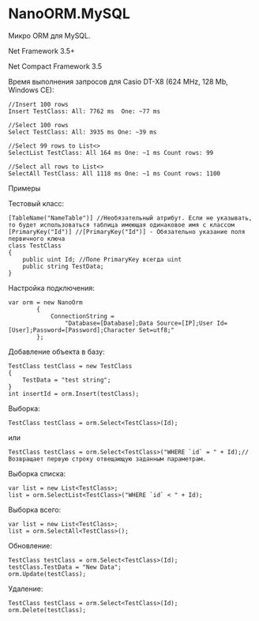 # NanoORM.MySQL

Микро ORM для MySQL.

Net Framework 3.5+

Net Compact Framework 3.5

Время выполнения запросов для Casio DT-X8 (624 MHz, 128 Mb, Windows CE):

    //Insert 100 rows
    Insert TestClass: All: 7762 ms  One: ~77 ms

    //Select 100 rows
    Select TestClass: All: 3935 ms One: ~39 ms
	
	//Select 99 rows to List<>
    SelectList TestClass: All 164 ms One: ~1 ms Count rows: 99
	
	//Select all rows to List<>
    SelectAll TestClass: All 1118 ms One: ~1 ms Count rows: 1100

Примеры

Тестовый класс:

    [TableName("NameTable")] //Необязательный атрибут. Если не указывать, то будет использоваться таблица имеющая одинаковое имя с классом
    [PrimaryKey("Id")] //[PrimaryKey("Id")] - Обязательно указание поля первичного ключа
    class TestClass
    {
        public uint Id; //Поле PrimaryKey всегда uint
        public string TestData;
    }

Настройка подключения:

    var orm = new NanoOrm
            {
                ConnectionString =
                    "Database=[Database];Data Source=[IP];User Id=[User];Password=[Password];Character Set=utf8;"
            };

Добавление объекта в базу:

    TestClass testClass = new TestClass
    {
	    TestData = "test string";
    }
    int insertId = orm.Insert(testClass);
	
Выборка:

	TestClass testClass = orm.Select<TestClass>(Id);

или

	TestClass testClass = orm.Select<TestClass>("WHERE `id` = " + Id);//Возвращает первую строку отвещающую заданным параметрам.

Выборка списка:

	var list = new List<TestClass>;
	list = orm.SelectList<TestClass>("WHERE `id` < " + Id);

Выборка всего:

	var list = new List<TestClass>;
	list = orm.SelectAll<TestClass>();

Обновление:

	TestClass testClass = orm.Select<TestClass>(Id);
	testClass.TestData = "New Data";
	orm.Update(testClass);

Удаление:

	TestClass testClass = orm.Select<TestClass>(Id);
	orm.Delete(testClass);
